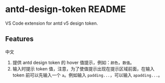 # antd-design-token README

VS Code extension for antd v5 design token.

## Features

中文

1. 提供 antd design token 的 hover 值提示，例如：`颜色`，`数值`。
2. 输入时提示 token 值，注意，为了使值提示出现在提示区域前面，在输入 token 前可以先输入一个 `a`。例如输入 `padding...`，可以输入 `apadding...`。

